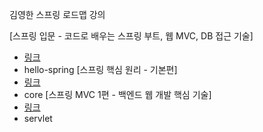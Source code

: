 김영한 스프링 로드맵 강의

[스프링 입문 - 코드로 배우는 스프링 부트, 웹 MVC, DB 접근 기술]
  - [링크](https://www.inflearn.com/course/%EC%8A%A4%ED%94%84%EB%A7%81-%EC%9E%85%EB%AC%B8-%EC%8A%A4%ED%94%84%EB%A7%81%EB%B6%80%ED%8A%B8)
  - hello-spring
[스프링 핵심 원리 - 기본편]
  - [링크](https://www.inflearn.com/course/%EC%8A%A4%ED%94%84%EB%A7%81-%ED%95%B5%EC%8B%AC-%EC%9B%90%EB%A6%AC-%EA%B8%B0%EB%B3%B8%ED%8E%B8)
  - core
[스프링 MVC 1편 - 백엔드 웹 개발 핵심 기술]
  - [링크](https://www.inflearn.com/course/%EC%8A%A4%ED%94%84%EB%A7%81-mvc-1/dashboard)
  - servlet